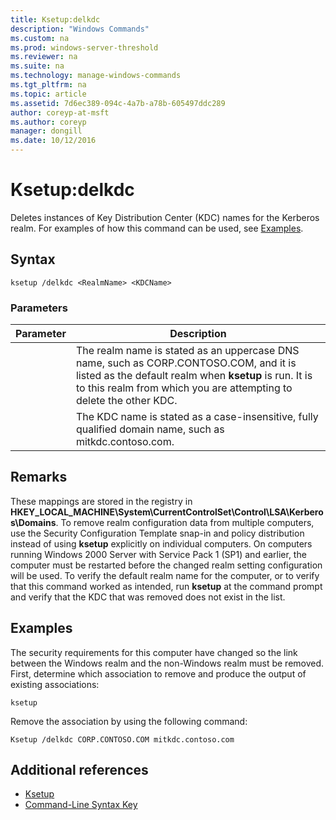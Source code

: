 ```yaml
---
title: Ksetup:delkdc
description: "Windows Commands"
ms.custom: na
ms.prod: windows-server-threshold
ms.reviewer: na
ms.suite: na
ms.technology: manage-windows-commands
ms.tgt_pltfrm: na
ms.topic: article
ms.assetid: 7d6ec389-094c-4a7b-a78b-605497ddc289
author: coreyp-at-msft
ms.author: coreyp
manager: dongill
ms.date: 10/12/2016
---
```

# Ksetup:delkdc
Deletes instances of Key Distribution Center (KDC) names for the Kerberos realm. For examples of how this command can be used, see [Examples](#BKMK_Examples).
## Syntax
```
ksetup /delkdc <RealmName> <KDCName>
```
### Parameters
|Parameter|Description|
|-------------|---------------|
|<RealmName>|The realm name is stated as an uppercase DNS name, such as CORP.CONTOSO.COM, and it is listed as the default realm when **ksetup** is run. It is to this realm from which you are attempting to delete the other KDC.|
|<KDCName>|The KDC name is stated as a case-insensitive, fully qualified domain name, such as mitkdc.contoso.com.|
## Remarks
These mappings are stored in the registry in **HKEY_LOCAL_MACHINE\System\CurrentControlSet\Control\LSA\Kerberos\Domains**. To remove realm configuration data from multiple computers, use the Security Configuration Template snap-in and policy distribution instead of using **ksetup** explicitly on individual computers.
On computers running Windows 2000 Server with Service Pack 1 (SP1) and earlier, the computer must be restarted before the changed realm setting configuration will be used.
To verify the default realm name for the computer, or to verify that this command worked as intended, run **ksetup** at the command prompt and verify that the KDC that was removed does not exist in the list.
## <a name="BKMK_Examples"></a>Examples
The security requirements for this computer have changed so the link between the Windows realm and the non-Windows realm must be removed. First, determine which association to remove and produce the output of existing associations:
```
ksetup
```
Remove the association by using the following command:
```
Ksetup /delkdc CORP.CONTOSO.COM mitkdc.contoso.com
```
## Additional references
-   [Ksetup](Ksetup.md)
-   [Command-Line Syntax Key](Command-Line-Syntax-Key.md)
